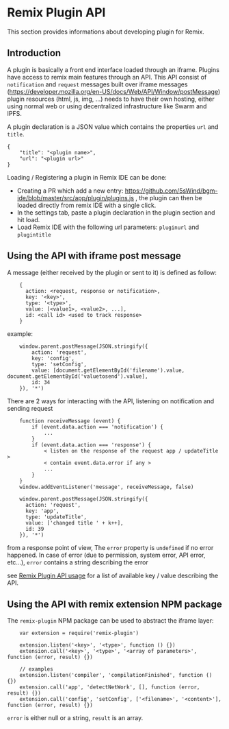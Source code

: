 Remix Plugin API
================

This section provides informations about developing plugin for Remix.

Introduction
------------

A plugin is basically a front end interface loaded through an iframe. Plugins have access to remix main features through an API.
This API consist of `notification` and `request` messages built over iframe messages (https://developer.mozilla.org/en-US/docs/Web/API/Window/postMessage)
plugin resources (html, js, img, ...) needs to have their own hosting, either using normal web or using decentralized infrastructure like Swarm and IPFS.

A plugin declaration is a JSON value which contains the properties `url` and `title`.

```
{
    "title": "<plugin name>",
    "url": "<plugin url>"
}
``` 


Loading / Registering a plugin in Remix IDE can be done:

 - Creating a PR which add a new entry: https://github.com/5sWind/bgm-ide/blob/master/src/app/plugin/plugins.js , the plugin can then be loaded directly from remix IDE with a single click.
 - In the settings tab, paste a plugin declaration in the plugin section and hit load.
 - Load Remix IDE with the following url parameters: `pluginurl` and `plugintitle`

Using the API with iframe post message
--------------------------------------

A message (either received by the plugin or sent to it) is defined as follow:

```
    {
      action: <request, response or notification>,
      key: '<key>',
      type: '<type>',
      value: [<value1>, <value2>, ...],
      id: <call id> <used to track response>
    }
```

example:

```
    window.parent.postMessage(JSON.stringify({
        action: 'request',
        key: 'config',
        type: 'setConfig',
        value: [document.getElementById('filename').value, document.getElementById('valuetosend').value],
        id: 34
    }), '*')
```

There are 2 ways for interacting with the API, listening on notification and sending request

```
    function receiveMessage (event) {
        if (event.data.action === 'notification') {
            ...
        }
        if (event.data.action === 'response') {
            < listen on the response of the request app / updateTitle >
            < contain event.data.error if any >
            ...
        }
    }
    window.addEventListener('message', receiveMessage, false)
    
    window.parent.postMessage(JSON.stringify({
      action: 'request',
      key: 'app',
      type: 'updateTitle',
      value: ['changed title ' + k++],
      id: 39
    }), '*')
```

from a response point of view, The `error` property is `undefined` if no error happened. In case of error (due to permission, system error, API error, etc...), `error` contains a string describing the error

see [Remix Plugin API usage](./remix_plugin_api.html) for a list of available key / value describing the API.

Using the API with remix extension NPM package
----------------------------------------------

The `remix-plugin` NPM package can be used to abstract the iframe layer:

```
    var extension = require('remix-plugin')
    
    extension.listen('<key>', '<type>', function () {})
    extension.call('<key>', '<type>', '<array of parameters>', function (error, result) {})
    
    // examples
    extension.listen('compiler', 'compilationFinished', function () {})
    extension.call('app', 'detectNetWork', [], function (error, result) {})
    extension.call('config', 'setConfig', ['<filename>', '<content>'], function (error, result) {})
```   

`error` is either null or a string, `result` is an array.
